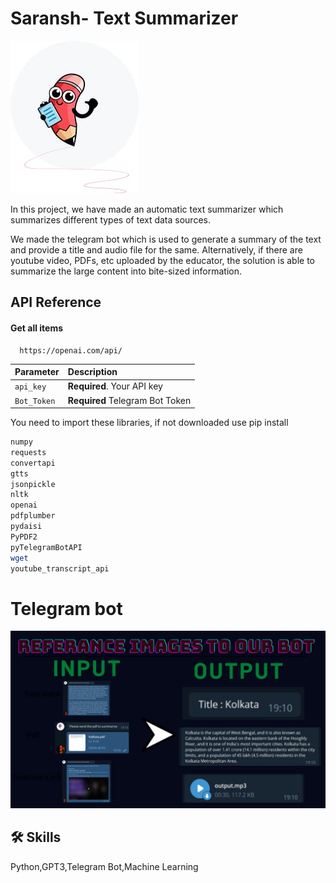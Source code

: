#  Saransh- Text Summarizer

<img src="Media/logo.jpg"></img><br>

In this project, we have made an automatic text summarizer which summarizes different types of text data sources.

 We made the telegram bot which is used to generate a summary of the text and provide a title and audio file for the same. Alternatively, if there are youtube video, PDFs, etc uploaded by the educator, the solution is able to summarize the large content into bite-sized information.


## API Reference

#### Get all items

```http
  https://openai.com/api/
```

| Parameter |Description                |
| :-------- |:------------------------- |
| `api_key` | **Required**. Your API key |
| `Bot_Token` | **Required** Telegram Bot Token |   

You need to import these libraries, if not downloaded use pip install
```bash
numpy
requests
convertapi
gtts
jsonpickle
nltk
openai
pdfplumber
pydaisi
PyPDF2
pyTelegramBotAPI
wget
youtube_transcript_api
```
 

#  Telegram bot

<img src="Media/bot.jpg"></img><br>


## 🛠 Skills
Python,GPT3,Telegram Bot,Machine Learning
